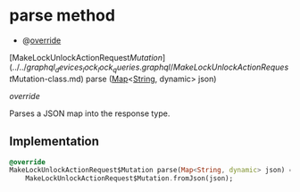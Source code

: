 


# parse method







- @[override](https://api.flutter.dev/flutter/dart-core/override-constant.html)

[MakeLockUnlockActionRequest$Mutation](../../graphql_devices_lock_lock_queries.graphql/MakeLockUnlockActionRequest$Mutation-class.md) parse
([Map](https://api.flutter.dev/flutter/dart-core/Map-class.html)&lt;[String](https://api.flutter.dev/flutter/dart-core/String-class.html), dynamic> json)

_override_



<p>Parses a JSON map into the response type.</p>



## Implementation

```dart
@override
MakeLockUnlockActionRequest$Mutation parse(Map<String, dynamic> json) =>
    MakeLockUnlockActionRequest$Mutation.fromJson(json);
```







